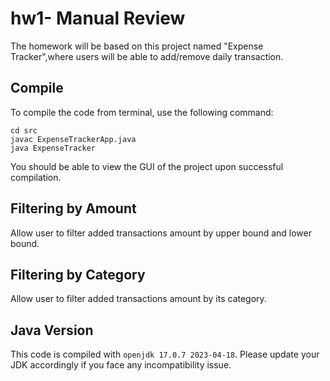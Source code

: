 # hw1- Manual Review

The homework will be based on this project named "Expense Tracker",where users will be able to add/remove daily transaction. 

## Compile

To compile the code from terminal, use the following command:
```
cd src
javac ExpenseTrackerApp.java
java ExpenseTracker
```

You should be able to view the GUI of the project upon successful compilation. 
## Filtering by Amount
Allow user to filter added transactions amount by upper bound and lower bound. 
## Filtering by Category
Allow user to filter added transactions amount by its category.
## Java Version
This code is compiled with ```openjdk 17.0.7 2023-04-18```. Please update your JDK accordingly if you face any incompatibility issue.